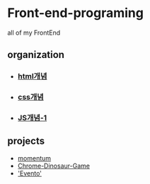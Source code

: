 # Front-end-programing
all of my FrontEnd

## organization
* ### [html개념](https://github.com/codingbotPark/Front-end-programing/blob/main/html%EA%B0%9C%EB%85%90.md)  

* ### [css개념](https://github.com/codingbotPark/Front-end-programing/blob/main/css%EA%B0%9C%EB%85%90.md)
 
* ### [JS개념-1](https://github.com/codingbotPark/Front-end-programing/blob/main/JS%EA%B0%9C%EB%85%90.md)

## projects
* [momentum](https://github.com/codingbotPark/Momentum)
* [Chrome-Dinosaur-Game](https://github.com/codingbotPark/Chrome-s-Dinosaur-Game)
* ['Evento'](https://github.com/Project-EVENTO)
